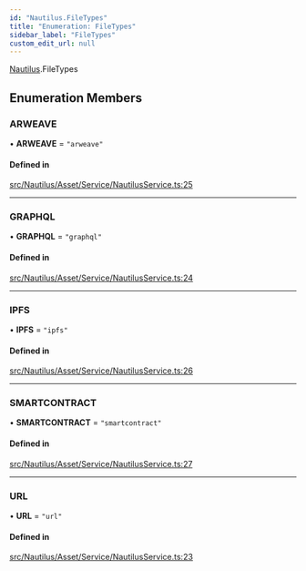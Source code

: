```yaml
---
id: "Nautilus.FileTypes"
title: "Enumeration: FileTypes"
sidebar_label: "FileTypes"
custom_edit_url: null
---
```


[Nautilus](../modules/Nautilus.md).FileTypes

## Enumeration Members

### ARWEAVE

• **ARWEAVE** = ``"arweave"``

#### Defined in

[src/Nautilus/Asset/Service/NautilusService.ts:25](https://github.com/deltaDAO/nautilus/blob/4fdb4db/src/Nautilus/Asset/Service/NautilusService.ts#L25)

___

### GRAPHQL

• **GRAPHQL** = ``"graphql"``

#### Defined in

[src/Nautilus/Asset/Service/NautilusService.ts:24](https://github.com/deltaDAO/nautilus/blob/4fdb4db/src/Nautilus/Asset/Service/NautilusService.ts#L24)

___

### IPFS

• **IPFS** = ``"ipfs"``

#### Defined in

[src/Nautilus/Asset/Service/NautilusService.ts:26](https://github.com/deltaDAO/nautilus/blob/4fdb4db/src/Nautilus/Asset/Service/NautilusService.ts#L26)

___

### SMARTCONTRACT

• **SMARTCONTRACT** = ``"smartcontract"``

#### Defined in

[src/Nautilus/Asset/Service/NautilusService.ts:27](https://github.com/deltaDAO/nautilus/blob/4fdb4db/src/Nautilus/Asset/Service/NautilusService.ts#L27)

___

### URL

• **URL** = ``"url"``

#### Defined in

[src/Nautilus/Asset/Service/NautilusService.ts:23](https://github.com/deltaDAO/nautilus/blob/4fdb4db/src/Nautilus/Asset/Service/NautilusService.ts#L23)
